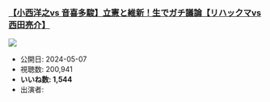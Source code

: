 ### [【小西洋之vs 音喜多駿】立憲と維新！生でガチ議論【リハックマvs西田亮介】](https://www.youtube.com/watch?v=3OxEiAdoKJc)
[![](https://img.youtube.com/vi/3OxEiAdoKJc/sddefault.jpg)](https://www.youtube.com/watch?v=3OxEiAdoKJc)
-   公開日: 2024-05-07
-   視聴数: 200,941
-   **いいね数: 1,544**
-   出演者: 
